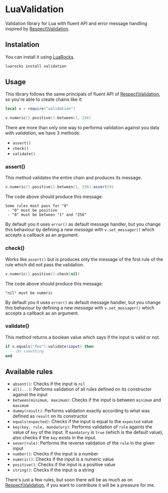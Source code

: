 # LuaValidation

Validation library for Lua with fluent API and error message handling inspired
by [Respect\Validation](https://github.com/Respect/Validation).

## Instalation

You can install it using [LuaRocks](https://luarocks.org).

```bash
luarocks install validation
```

## Usage

This library follows the same principals of fluent API of [Respect\Validation][],
so you're able to create chains like it:

```lua
local v = require("validation")

v.numeric().positive().between(1, 256)
```

There are more than only one way to performa validation against you data with
_validation_, we have 3 methods:

- `assert()`
- `check()`
- `validate()`

### assert()

This method validates the entire chain and produces its message.

```lua
v.numeric().positive().between(1, 256):assert(0)
```

The code above should produce this message:

```text
Some rules must pass for "0"
 - "0" must be positive
 - "0" must be between "1" and "256"
```

By default you it uses `error()` as default message handler, but you change this
behaviour by defining a new _message_ with `v.set_messager()` which accepts a
callback as an argument.

### check()

Works like `assert()` but is produces only the message of the first rule of the
rule which did not pass the validation.

```lua
v.numeric().positive():check(nil)
```

The code above should produce this message:
```text
"nil" must be numeric
```

By default you it uses `error()` as default message handler, but you change this
behaviour by defining a new _message_ with `v.set_messager()` which accepts a
callback as an argument.

### validate()

This method returns a boolean value which says if the input is valid or not.

```lua
if v.equals("foo"):validate(input) then
  -- Do something
end
```

## Available rules

- `absent()`: Checks if the input is `nil`
- `all(...)`: Performs validation of all rules defined on its constructor against the input
- `between(minimum, maximum)`: Checks if the input is between `minimum` and `maximum`
- `dummy(result)`: Performs validation exactly according to what was defined as `result` on its constructor
- `equals(expected)`: Checks if the input is equal to the `expected` value
- `key(key, rule, mandatory)`: Performs validation of `rule` againts the value of `key` of the input.
   If `mandatory` is `true` (which is the default value), also checks if the `key` exists in the input.
- `never(rule)`: Performs the reverse validation of the `rule` in the given input
- `number()`: Checks if the input is a number
- `numeric()`: Checks if the input is a numeric value
- `positive()`: Checks if the input is a positive value
- `string()`: Checks if the input is a string

There's just a few rules, but soon there will be as much as on [Respect\Validation][],
if you want to contribute it will be a preasure for me.

[Respect\Validation]: https://github.com/Respect/Validation "Respect\Validation"

